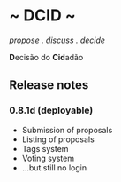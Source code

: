 ~ DCID ~
========

*propose . discuss . decide*

**D**ecisão do **Cid**adão


## Release notes

### 0.8.1d (deployable)

- Submission of proposals
- Listing of proposals
- Tags system
- Voting system
- ...but still no login
